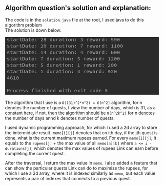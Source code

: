 ## Algorithm question's solution and explanation:

The code is in the `solution.java` file at the root, I used java to do this algorithm problem  
The solution is down below:  

![Solution](./screenshots/solution.png)

The algorithm that I use is a `O((31)^2*n^2) = O(n^2)` algorithm, for n denotes the number of quests, I view the number of days, which is 31, as a constant here, if not, then the algorithm should be `O(n^2k^2)` for n denotes the number of days annd k denotes number of quests.

I used dynamic programming approach, for which I used a 2d array to store the imtermidiate result. `memo[i][j]` denotes that on ith day, if the jth quest is done, what is the current maximum rupees earned. For every `memo[i][j]`, it equals to the `rupees[j]` + the max value of all `memo[a][b]` where `a <= i - durations[j]`, which denotes the max values of rupees Link can earn before completing the current quest.

After the traversal, I return the max value in `memo`. I also added a feature that can show the particular quests Link can do to maximize the rupees, for which I use a 3d array, where it is indexed similarly as `memo`, but each value represents a pair of indexes that connects to a previous quest.
